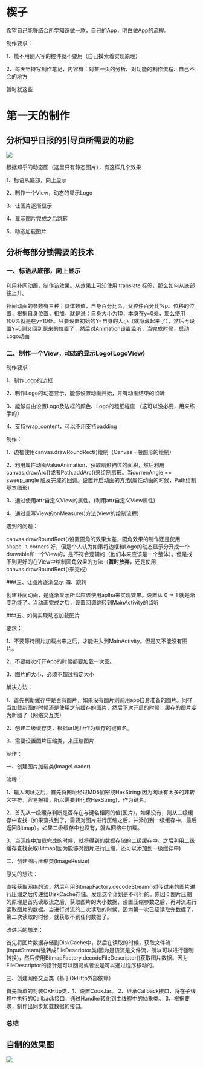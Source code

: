 # 楔子

希望自己能够结合所学知识做一款，自己的App，明白做App的流程。

制作要求：

1、能不用别人写的控件就不要用（自己摸索着实现原理）

2、每天坚持写制作笔记，内容有：对某一页的分析、对功能的制作流程、自己不会的地方

暂时就这些

# 第一天的制作

## 分析知乎日报的引导页所需要的功能

![](https://github.com/newbiechen1024/BiggerDaily/blob/develop/app/screenshot/splash_activity.png)

根据知乎的动态图（这里只有静态图片），有这样几个效果

1、标语从底部，向上显示

2、制作一个View，动态的显示Logo

3、让图片逐渐显示

4、显示图片完成之后跳转

5、动态加载图片

## 分析每部分锁需要的技术

### 一、标语从底部，向上显示

利用补间动画，制作该效果。从效果上可知使用 translate 标签，那么如何从底部往上升。

补间动画的参数有三种：具体数值，自身百分比%，父控件百分比%p。位移的位置，根据自身位置，相加。就是说：自身大小为10，本身在y=0处，那么使用100%就是在y=10处。只要设置初始的Y=自身的大小（就隐藏起来了），然后再设置Y=0则又回到原来的位置了，然后对Animation设置监听，当完成时候，启动Logo动画

### 二、制作一个View，动态的显示Logo(LogoView)

制作要求：

1、制作Logo的边框

2、制作Logo的动态显示，能够设置动画开始，并有动画结束的监听

3、能够自由设置Logo及边框的颜色、Logo的粗细程度 （这可以没必要，用来练手的）

4、支持wrap_content，可以不用支持padding

制作：

1、边框使用canvas.drawRoundRect()绘制（Canvas一般图形的绘制）

2、利用属性动画ValueAnimation，获取扇形扫过的面积，然后利用canvas.drawArc()或者Path.addArc()来绘制扇形。当currenAngle == sweep_angle 触发完成的回调。设置开启动画的方法(属性动画的时候，Path绘制基本图形)

3、通过使用attr自定义View的属性。(利用attr自定义View属性)

4、通过重写View的onMeasure()方法(View的绘制流程)

遇到的问题：

canvas.drawRoundRect()设置圆角的效果太差，圆角效果的制作还是使用 shape -> corners 好，但是个人认为如果将边框和Logo的动态显示分开成一个drawable和一个View的，是不符合逻辑的（他们本来应该是一个整体）。但是找不到更好的在View中绘制圆角效果的方法（<strong color="#FF0000">暂时放弃</strong>，还是使用canvas.drawRoundRect()来完成）

###三、让图片逐渐显示 四、跳转

创建补间动画，是逐渐显示所以应该使用aplha来实现效果。设置从 0 -> 1 就是渐变功能了。当动画完成之后，设置回调跳转到MainActivity的监听

###五、如何实现动态加载图片

要求：

1、不要等待图片加载出来之后，才能进入到MainActivity。但是又不能没有图片。

2、不要每次打开App的时候都要加载一次图。

3、图片的大小，必须不超过指定大小

解决方法：

1、首先判断缓存中是否有图片，如果没有图片则调用app自身准备的图片。同样当加载新图的时候还是使用之前缓存的图片，然后下次开启的时候，缓存的图片变为新图了（网络交互类）

2、创建二级缓存类，根据url地址作为缓存的键值名。

3、需要设置图片压缩类，来压缩图片

制作：

一、创建图片加载类(ImageLoader)

流程：

1、输入网址之后，首先将网址经过MD5加密成HexString(因为网址有太多的非转义字符，容易报错，所以需要转化成HexString)，作为键名。

2、首先从一级缓存判断是否存在与键名相同的值(图片)，如果没有，则从二级缓存中查找（如果查找到了，需要对图片进行压缩之后，并添加到一级缓存中，最后返回Bitmap）。如果二级缓存中也没有，就从网络中加载。

3、当网络中加载完成的时候，就将得到的数据存储的二级缓存中。之后利用二级缓存查找获取Bitmap(因为能够对图片进行压缩，还可以添加到一级缓存中)

二、创建图片压缩类(ImageResize)

原先的想法：

直接获取网络的流，然后利用BitmapFactory.decodeStream()对传过来的图片进行压缩之后传递给DiskCache存储。发现这个计划是不可行的。原因：图片压缩的原理是首先读取流之后，获取图片的大小数据，设置压缩参数之后，再对流进行读取图片的数据。当进行对流的二次读取的时候，因为第一次已经读取完数据了，第二次读取的时候，就获取不到任何数据了。   

改进后的想法：

首先将图片数据存储到DiskCache中，然后在读取的时候，获取文件流(InputStream)强转成FileDescriptor类(因为是该流是文件流，所以可以进行强制转换)，然后使用BitmapFactory.decodeFileDescriptor()获取图片数据。因为FileDescriptor的指针是可以回溯或者说是可以通过程序移动的。

三、创建网络交互类（基于OkHttp外部依赖）

首先简单的封装OKHttp类，1、设置CookJar。 2、继承Callback接口，将在子线程中执行的Callback接口，通过Handler转化到主线程中的抽象类。  3、根据要求，制作出同步加载数据的接口。

### 总结

## 自制的效果图

![](https://github.com/newbiechen1024/BiggerDaily/blob/develop/app/screenshot/my_splash_activity.gif)





